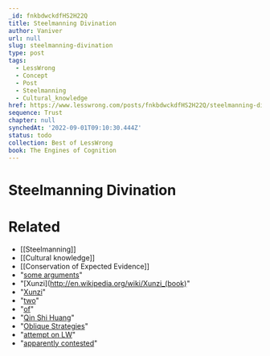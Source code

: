 ```yaml
---
_id: fnkbdwckdfHS2H22Q
title: Steelmanning Divination
author: Vaniver
url: null
slug: steelmanning-divination
type: post
tags:
  - LessWrong
  - Concept
  - Post
  - Steelmanning
  - Cultural_knowledge
href: https://www.lesswrong.com/posts/fnkbdwckdfHS2H22Q/steelmanning-divination
sequence: Trust
chapter: null
synchedAt: '2022-09-01T09:10:30.444Z'
status: todo
collection: Best of LessWrong
book: The Engines of Cognition
---
```


# Steelmanning Divination


# Related

- [[Steelmanning]]
- [[Cultural knowledge]]
- [[Conservation of Expected Evidence]]
- "[some arguments](https://anthrosource.onlinelibrary.wiley.com/doi/pdf/10.1525/aa.1957.59.1.02a00060)"
- "[Xunzi](http://en.wikipedia.org/wiki/Xunzi_(book)"
- "[Xunzi](http://en.wikipedia.org/wiki/Xun_Kuang)"
- "[two](https://en.wikipedia.org/wiki/Li_Si)"
- "[of](https://en.wikipedia.org/wiki/Han_Fei)"
- "[Qin Shi Huang](https://en.wikipedia.org/wiki/Qin_Shi_Huang)"
- "[Oblique Strategies](https://en.wikipedia.org/wiki/Oblique_Strategies)"
- "[attempt on LW](https://www.lesswrong.com/posts/TmwJ25bkce5KASCYN/rationalist-horoscopes-a-low-hanging-utility-generator)"
- "[apparently contested](https://www.jstor.org/stable/3773462)"